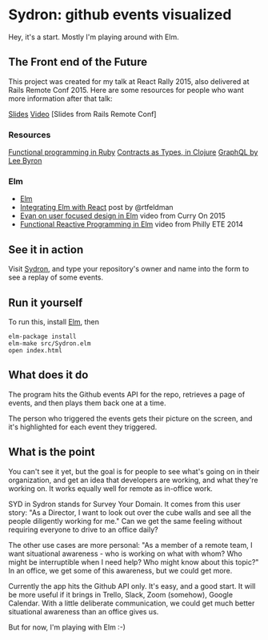 # Sydron: github events visualized
Hey, it's a start. Mostly I'm playing around with Elm.

## The Front end of the Future

This project was created for my talk at React Rally 2015, also delivered at Rails Remote Conf 2015.
Here are some resources for people who want more information after that
talk:

[Slides](https://speakerdeck.com/jessitron/functional-principles-in-react-and-elm)
[Video](https://www.youtube.com/watch?v=1uRC3hmKQnM)
[Slides from Rails Remote Conf]

### Resources

[Functional programming in Ruby](https://github.com/jessitron/fp4rd)
[Contracts as Types, in Clojure](https://www.youtube.com/watch?v=01McM4tPb_Y)
[GraphQL by Lee Byron](https://www.youtube.com/watch?v=cr4QB3j8qFc)

### Elm

 - [Elm](http://elm-lang.org)
 - [Integrating Elm with React](http://noredinktech.tumblr.com/post/126978281075/walkthrough-introducing-elm-to-a-js-web-app) post by @rtfeldman
 - [Evan on user focused design in Elm](https://www.youtube.com/watch?v=oYk8CKH7OhE) video from Curry On 2015
 - [Functional Reactive Programming in Elm](https://www.youtube.com/watch?v=F-nTU3Wy26I) video from Philly ETE 2014

## See it in action

Visit [Sydron](http://jessitron.github.io/elm-sydron), and type your
repository's owner and name into the form to see a replay of some
events.

## Run it yourself

To run this, install [Elm](http://elm-lang.org), then

    elm-package install
    elm-make src/Sydron.elm
    open index.html

## What does it do

The program hits the Github events API for the repo, retrieves a page of
events, and then plays them back one at a time.

The person who triggered the events gets their picture on the screen,
and it's highlighted for each event they triggered.

## What is the point
You can't see it yet, but the goal is for people to see what's going on
in their organization, and get an idea that developers are working, and
what they're working on. It works equally well for remote as in-office
work.

SYD in Sydron stands for Survey Your Domain. It comes from this user
story: "As a Director, I want to look out over the cube walls and see
all the people diligently working for me." Can we get the same feeling
without requiring everyone to drive to an office daily?

The other use cases are more personal: "As a member of a remote team, I
want situational awareness - who is working on what with whom? Who might
be interruptible when I need help? Who might know about this topic?" In
an office, we get some of this awareness, but we could get more.

Currently the app hits the Github API only. It's easy, and a good start.
It will be more useful if it brings in Trello, Slack, Zoom
(somehow), Google Calendar. With a little deliberate communication, we could get much better situational awareness than an office gives us.

But for now, I'm playing with Elm :-)
